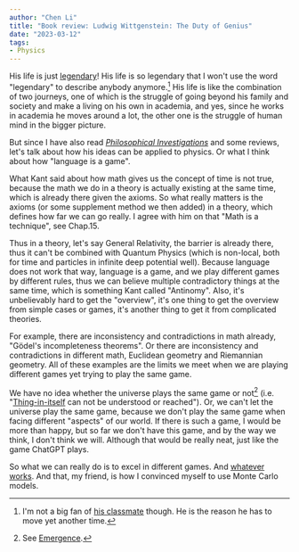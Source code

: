 ```yaml
---
author: "Chen Li"
title: "Book review: Ludwig Wittgenstein: The Duty of Genius"
date: "2023-03-12"
tags: 
- Physics
---
```


His life is just [legendary](https://twitter.com/i/status/1512981441306669057)! His life is so legendary that I won't use the word "legendary" to describe anybody anymore.[^1] His life is like the combination of two journeys, one of which is the struggle of going beyond his family and society and make a living on his own in academia, and yes, since he works in academia he moves around a lot, the other one is the struggle of human mind in the bigger picture.

But since I have also read [_Philosophical Investigations_](https://en.wikipedia.org/wiki/Philosophical_Investigations) and some reviews, let's talk about how his ideas can be applied to physics. Or what I think about how "language is a game".

What Kant said about how math gives us the concept of time is not true, because the math we do in a theory is actually existing at the same time, which is already there given the axioms. So what really matters is the axioms (or some supplement method we then added) in a theory, which defines how far we can go really. I agree with him on that "Math is a technique", see Chap.15.

Thus in a theory, let's say General Relativity, the barrier is already there, thus it can't be combined with Quantum Physics (which is non-local, both for time and particles in infinite deep potential well). Because language does not work that way, language is a game, and we play different games by different rules, thus we can believe multiple contradictory things at the same time, which is something Kant called "Antinomy". Also, it's unbelievably hard to get the "overview", it's one thing to get the overview from simple cases or games, it's another thing to get it from complicated theories. 

For example, there are inconsistency and contradictions in math already, "Gödel's incompleteness theorems". Or there are inconsistency and contradictions in different math, Euclidean geometry and Riemannian geometry. All of these examples are the limits we meet when we are playing different games yet trying to play the same game.

We have no idea whether the universe plays the same game or not[^2] (i.e. "[Thing-in-itself](https://en.wikipedia.org/wiki/Thing-in-itself) can not be understood or reached"). Or, we can't let the universe play the same game, because we don't play the same game when facing different "aspects" of our world. If there is such a game, I would be more than happy, but so far we don't have this game, and by the way we think, I don't think we will. Although that would be really neat, just like the game ChatGPT plays.

So what we can really do is to excel in different games. And [whatever works](https://www.imdb.com/title/tt1178663/). And that, my friend, is how I convinced myself to use Monte Carlo models.

[^1]: I'm not a big fan of [his classmate](https://en.wikipedia.org/wiki/File:Hitler_at_school_in_1901.jpg) though. He is the reason he has to move yet another time.
[^2]: See [Emergence](https://en.wikipedia.org/wiki/Emergence).
